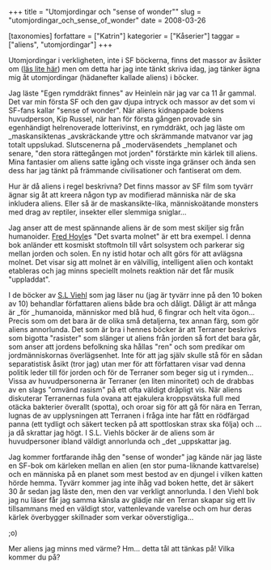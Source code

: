 +++
title = "Utomjordingar och \"sense of wonder\""
slug = "utomjordingar_och_sense_of_wonder"
date = 2008-03-26

[taxonomies]
forfattare = ["Katrin"]
kategorier = ["Kåserier"]
taggar = ["aliens", "utomjordingar"]
+++

Utomjordingar i verkligheten, inte i SF böckerna, finns det massor av åsikter om ([läs lite här](http://aliens.monstrous.com/index.htm)) men om detta har jag inte tänkt skriva idag, jag tänker ägna mig åt utomjordingar (hädanefter kallade aliens) i böcker.

Jag läste "Egen rymddräkt finnes" av Heinlein när jag var ca 11 år gammal. Det var min första SF och den gav djupa intryck och massor av det som vi SF-fans kallar "sense of wonder". När aliens kidnappade bokens huvudperson, Kip Russel, när han för första gången provade sin egenhändigt helrenoverade lotterivinst, en rymddräkt, och jag läste om _maskansiktenas _avskräckande yttre och skrämmande matvanor var jag totalt uppslukad. Slutscenerna på _moderväsendets _hemplanet och senare, "den stora rättegången mot jorden" förstärkte min kärlek till aliens. Mina fantasier om aliens satte igång och visste inga gränser och ända sen dess har jag tänkt på främmande civilisationer och fantiserat om dem.

Hur är då aliens i regel beskrivna? Det finns massor av SF film som tyvärr ägnar sig åt att kreera någon typ av modifierad människa när de ska inkludera aliens. Eller så är de maskansikte-lika, människoätande monsters med drag av reptiler, insekter eller slemmiga sniglar...

Jag anser att de mest spännande aliens är de som mest skiljer sig från humanoider. [Fred Hoyle](http://www.nyteknik.se/efter_jobbet/kaianders/article15702.ece?service=print)s "Det svarta molnet" är ett bra exempel. I denna bok anländer ett kosmiskt stoftmoln till vårt solsystem och parkerar sig mellan jorden och solen. En ny istid hotar och allt görs för att avlägsna molnet. Det visar sig att molnet är en välvillig, intelligent alien och kontakt etableras och jag minns speciellt molnets reaktion när det får musik "uppladdat".

I de böcker av [S.L Viehl](https://en.wikipedia.org/wiki/S._L._Viehl) som jag läser nu (jag är tyvärr inne på den 10 boken av 10) behandlar författaren aliens både bra och dåligt. Dåligt är att många är _för _humanoida, människor med blå hud, 6 fingrar och helt vita ögon... Precis som om det bara är de olika små detaljerna, tex annan färg, som gör aliens annorlunda.  Det som är bra i hennes böcker är att Terraner beskrivs som bigotta "rasister" som slänger ut aliens från jorden så fort det bara går, som anser att jordens befolkning ska hållas "ren" och som predikar om jordmänniskornas överlägsenhet.  Inte för att jag själv skulle stå för en sådan separatistisk åsikt (tror jag) utan mer för att författaren visar vad denna politik leder till för jorden och för de Terraner som beger sig ut i rymden...  Vissa av huvudpersonerna är Terraner (en liten minoritet) och de drabbas av en slags "omvänd rasism" på ett ofta väldigt dråpligt vis. När aliens diskuterar Terranernas fula ovana att ejakulera kroppsvätska full med otäcka bakterier överallt (spotta), och oroar sig för att gå för nära en Terran, lugnas de av upplysningen att Terranen i fråga inte har fått en rödfärgad panna (ett tydligt och säkert tecken på att spottloskan strax ska följa) och ... ja då skrattar jag högt. I S.L. Viehls böcker är de aliens som är huvudpersoner ibland väldigt annorlunda och _det _uppskattar jag.

Jag kommer fortfarande ihåg den "sense of wonder" jag kände när jag läste en SF-bok om kärleken mellan en alien (en stor puma-liknande kattvarelse) och en människa på en planet som mest bestod av en djungel i vilken katten hörde hemma. Tyvärr kommer jag inte ihåg vad boken hette, det är säkert 30 år sedan jag läste den, men den var verkligt annorlunda. I den Viehl bok jag nu läser får jag samma känsla av glädje när en Terran skapar sig ett liv tillsammans med en väldigt stor, vattenlevande varelse och om hur deras kärlek överbygger skillnader som verkar oöverstigliga...

;o)

Mer aliens jag minns med värme? Hm... detta tål att tänkas på! Vilka kommer du på?

